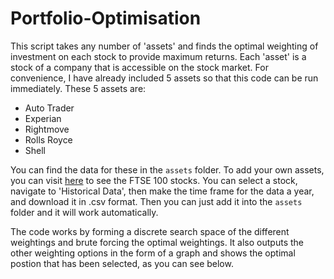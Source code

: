 # Portfolio-Optimisation


This script takes any number of 'assets' and finds the optimal weighting of investment on each stock to provide maximum returns. Each 'asset' is a stock of a company that is accessible on the stock market. For convenience, I have already included 5 assets so that this code can be run immediately. These 5 assets are:

- Auto Trader
- Experian
- Rightmove
- Rolls Royce
- Shell

You can find the data for these in the `assets` folder. To add your own assets, you can visit [here](https://finance.yahoo.com/quote/%5EFTSE/components?p=%5EFTSE) to see the FTSE 100 stocks. You can select a stock, navigate to 'Historical Data', then make the time frame for the data a year, and download it in .csv format. Then you can just add it into the `assets` folder and it will work automatically.

The code works by forming a discrete search space of the different weightings and brute forcing the optimal weightings. It also outputs the other weighting options in the form of a graph and shows the optimal postion that has been selected, as you can see below.


